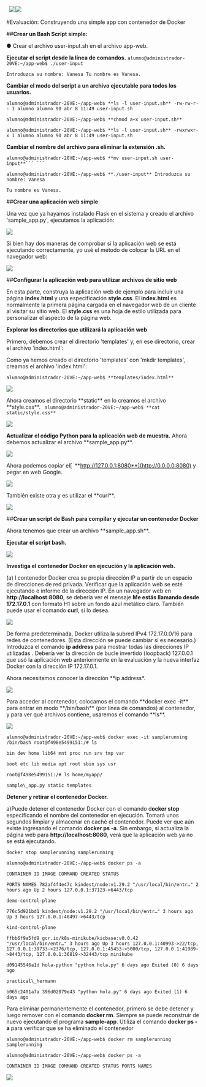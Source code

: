 ﻿` `![](Aspose.Words.a65cfa57-2039-4914-b96f-008138c101ce.001.png)![](Aspose.Words.a65cfa57-2039-4914-b96f-008138c101ce.002.png)

#Evaluación: Construyendo una simple app con contenedor de Docker

##**Crear un Bash Script simple:**

● Crear el archivo user-input.sh en el archivo app-web.

**Ejecutar el script desde la línea de comandos.** 
```alumno@administrador-20VE:~/app-web$ ./user-input```

```
Introduzca su nombre: Vanesa Tu nombre es Vanesa.
```

**Cambiar el modo del script a un archivo ejecutable para todos los usuarios.**<BR>
```
alumno@administrador-20VE:~/app-web$ **ls -l user-input.sh** -rw-rw-r-- 1 alumno alumno 90 abr 8 11:49 user-input.sh

alumno@administrador-20VE:~/app-web$ **chmod a+x user-input.sh**

alumno@administrador-20VE:~/app-web$ **ls -l user-input.sh** -rwxrwxr-x 1 alumno alumno 90 abr 8 11:49 user-input.sh
```

**Cambiar el nombre del archivo para eliminar la extensión .sh.**

```
alumno@administrador-20VE:~/app-web$ **mv user-input.sh user-input**``` ```

alumno@administrador-20VE:~/app-web$ **./user-input** Introduzca su nombre: Vanesa

Tu nombre es Vanesa.

```

##**Crear una aplicación web simple**

Una vez que ya hayamos instalado Flask en el sistema y creado el archivo 'sample\_app.py', ejecutamos la aplicación:

![](Aspose.Words.a65cfa57-2039-4914-b96f-008138c101ce.003.jpeg)

Si bien hay dos maneras de comprobar si la aplicación web se está ejecutando correctamente, yo usé el método de colocar la URL en el navegador web:

![](Aspose.Words.a65cfa57-2039-4914-b96f-008138c101ce.004.png)


##**Configurar la aplicación web para utilizar archivos de sitio web**

En esta parte, construya la aplicación web de ejemplo para incluir una página **index.html** y una especificación **style.css**. El **index.html** es normalmente la primera página cargada en el navegador web de un cliente al visitar su sitio web. El **style.css** es una hoja de estilo utilizada para personalizar el aspecto de la página web.

**Explorar los directorios que utilizará la aplicación web**

Primero, debemos crear el directorio 'templates' y, en ese directorio, crear el archivo 'index.html':<BR>

Como ya hemos creado el directorio 'templates' con 'mkdir templates', creamos el archivo 'index.html':<BR>

``` alumno@administrador-20VE:~/app-web$ **templates/index.html** ```

![](Aspose.Words.a65cfa57-2039-4914-b96f-008138c101ce.005.png)

Ahora creamos el directorio \*\*static\*\* en lo creamos el archivo \*\*style.css\*\*. ``` alumno@administrador-20VE:~/app-web$ **cat static/style.css**```

![](Aspose.Words.a65cfa57-2039-4914-b96f-008138c101ce.006.png)

**Actualizar el código Python para la aplicación web de muestra.** Ahora debemos actualizar el archivo \*\*sample\_app.py\*\*.

![](Aspose.Words.a65cfa57-2039-4914-b96f-008138c101ce.007.png)

Ahora podemos copiar el[` `**http://127.0.0.1:8080**](http://0.0.0.0:8080) y pegar en web Google.

![](Aspose.Words.a65cfa57-2039-4914-b96f-008138c101ce.008.png)

También existe otra y es utilizar el \*\*curl\*\*.

![](Aspose.Words.a65cfa57-2039-4914-b96f-008138c101ce.009.png)


##**Crear un script de Bash para compilar y ejecutar un contenedor Docker**

Ahora tenemos que crear un archivo \*\*sample\_app.sh\*\*.

**Ejecutar el script bash.**

![](Aspose.Words.a65cfa57-2039-4914-b96f-008138c101ce.010.jpeg)

**Investiga el contenedor Docker en ejecución y la aplicación web.**

(a) l contenedor Docker crea su propia dirección IP a partir de un espacio de direcciones de red privada. Verificar que la aplicación web se esté ejecutando e informe de la dirección IP. En un navegador web en **http://localhost:8080**, se debería ver el mensaje **Me estás llamando desde 172.17.0.1** con formato H1 sobre un fondo azul metálico claro. También puede usar el comando **curl**, si lo desea.

![](Aspose.Words.a65cfa57-2039-4914-b96f-008138c101ce.011.png)

De forma predeterminada, Docker utiliza la subred IPv4 172.17.0.0/16 para redes de contenedores. (Esta dirección se puede cambiar si es necesario.) Introduzca el comando **ip address** para mostrar todas las direcciones IP utilizadas . Debería ver la dirección de bucle invertido (loopback) 127.0.0.1 que usó la aplicación web anteriormente en la evaluación y la nueva interfaz Docker con la dirección IP 172.17.0.1.

Ahora necesitamos conocer la dirección \*\*ip address\*.

![](Aspose.Words.a65cfa57-2039-4914-b96f-008138c101ce.012.jpeg)

Para acceder al contenedor, colocamos el comando \*\*docker exec -it\*\* para entrar en modo \*\*/bin/bash\*\* (por línea de comandos) al contenedor, y para ver qué archivos contiene, usaremos el comando \*\*ls\*\*.

![](Aspose.Words.a65cfa57-2039-4914-b96f-008138c101ce.013.png)
```
alumno@administrador-20VE:~/app-web$ docker exec -it samplerunning /bin/bash root@f498e5499151:/# ls

bin dev home lib64 mnt proc run srv tmp var

boot etc lib media opt root sbin sys usr

root@f498e5499151:/# ls home/myapp/

sample\_app.py static templates

```

**Detener y retirar el contenedor Docker.**

a)Puede detener el contenedor Docker con el comando d**ocker stop** especificando el nombre del contenedor en ejecución. Tomará unos segundos limpiar y almacenar en caché el contenedor. Puede ver que aún existe ingresando el comando **docker ps -a**. Sin embargo, si actualiza la página web para **http://localhost:8080**, verá que la aplicación web ya no se está ejecutando.

```
docker stop samplerunning samplerunning
```

```
alumno@administrador-20VE:~/app-web$ docker ps -a

CONTAINER ID IMAGE COMMAND CREATED STATUS

PORTS NAMES 782af4f4e47c kindest/node:v1.29.2 "/usr/local/bin/entr…" 2 hours ago Up 2 hours 127.0.0.1:37123->6443/tcp

demo-control-plane

776c5d921bd1 kindest/node:v1.29.2 "/usr/local/bin/entr…" 3 hours ago Up 3 hours 127.0.0.1:40497->6443/tcp

kind-control-plane

ffbb6f9a5fd9 gcr.io/k8s-minikube/kicbase:v0.0.42 "/usr/local/bin/entr…" 3 hours ago Up 3 hours 127.0.0.1:40993->22/tcp, 127.0.0.1:39733->2376/tcp, 127.0.0.1:45453->5000/tcp, 127.0.0.1:41989->8443/tcp, 127.0.0.1:36819->32443/tcp minikube

d09145546a1d hola-python "python hola.py" 6 days ago Exited (0) 6 days ago

practical\_hermann

b065c2401a7a 396d02079e43 "python hola.py" 6 days ago Exited (1) 6 days ago

```

Para eliminar permanentemente el contenedor, primero se debe detener y luego remover con el comando **docker rm**. Siempre se puede reconstruir de nuevo ejecutando el programa **sample-app**. Utiliza el comando **docker ps -a** para verificar que se ha eliminado el contenedor

```
alumno@administrador-20VE:~/app-web$ docker rm samplerunning samplerunning
```

```
alumno@administrador-20VE:~/app-web$ docker ps -a

CONTAINER ID IMAGE COMMAND CREATED STATUS PORTS NAMES
 ```

![](Aspose.Words.a65cfa57-2039-4914-b96f-008138c101ce.014.jpeg)
